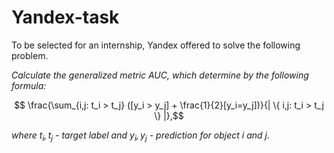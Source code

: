 # Yandex-task
To be selected for an internship, Yandex offered to solve the following problem.

*Calculate the generalized metric AUC, which determine by the following formula:* 

$$ \frac{\sum_{i,j: t_i > t_j} ([y_i > y_j] + \frac{1}{2}[y_i=y_j])}{| \{ i,j: t_i > t_j \} |},$$

*where $t_i, t_j$ - target label and $y_i, y_j$ - prediction for object $i$ and $j$.*
